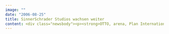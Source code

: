 ```yaml
---
image: ""
date: "2006-08-25"
title: SinnerSchrader Studios wachsen weiter
content: <div class="newsbody"><p><strong>OTTO, arena, Plan International –große Etat-Gewinne und ein ständig zunehmendes Bestandskundengeschäft lassen das Team der SinnerSchrader Studios weiter wachsen. Gleich vier neue Mitarbeiter, die das Profil der Studios entscheidend mitprägen werden, unterstützen künftig die Bereiche Kreation und Beratung. Monika Oeschger (Creative Director Design) übernimmt die Leitung des Designs. Angelika Ballosch, Sandy Mertmann und Matthias Wagener verstärken als Senior Account Manager den Bereich Beratung.</strong></p><p><strong>Monika Oeschger</strong><br/>Die letzten fünf Jahre hat Monika Oeschger Teams bei Elephant Seven geleitet. Als Art Director betreute sie beispielsweise Etats von Montblanc, Mustang, Audi und Storck. Zuvor sammelte die mehrfache ADC-Gewinnerin fünf Jahre lang Erfahrung als Art Director beim Musiksender VIVA/VIVA ZWEI. Hier gehörte die Entwicklung des On-Air-Designs zu ihren primären Aufgaben. Die besonderen Schwerpunkte von Monika Oeschger liegen in den Bereichen Animation und hochwertige Markenkommunikation.</p><p><strong>Matthias Wagener</strong><br/>Matthias Wagener ist einer der drei Neuzugänge im Bereich Beratung bei den SinnerSchrader Studios. Zuletzt unterstützte der 38-Jährige als Senior Project Manager die Beratung bei Elephant Seven und wechselte danach als Senior Account Manager zu FCBi. Zu den Etats, die der diplomierte Kommunikationswirt betreute, gehören Marken wie Motorola, Tchibo, Audi und Allianz. Für Großkunden baute Matthias Wagener zudem komplette Online-Teams auf, um eine optimale Realisierung von Projekten zu gewährleisten. Bei den SinnerSchrader Studios verantwortet er als Senior Account Manager den gesamten Kundenbereich Telekommunikation.</p><p><strong>Sandy Mertmann</strong><br/>Die SinnerSchrader Studios erhalten im Bereich des Senior Account Managements ab sofort Verstärkung durch Sandy Mertmann. Die 32-Jährige arbeitete nach dem Abschluss ihres MBA-Studiums als Senior Account Manager in renommierten Großagenturen, darunter Kabel New Media, BBDO Interone, Proximity und Tribal DDB. Das Spektrum der Etats, für die die Betriebswirtin verantwortlich war, reicht von Volkswagen über E.ON bis zu BMW. Sandy Mertmann betreut bei den SinnerSchrader Studios zukünftig u. a. den Etat des neuen Bundesliga-Kanals arena.</p><p><strong>Angelika Ballosch</strong><br/>Künftig wird Angelika Ballosch den SinnerSchrader Studios als Senior Account Manager zur Seite stehen. Nach ihrem Studium unterstützte die diplomierte Betriebswirtin sechs Jahre lang den Bereich Beratung bei Rapp Collins Hamburg als Senior Account Manager. Hier verantwortete die Spezialistin für Tourismus-Management die Europa-Etats von Sony und Adobe und war für die Kommunikationsmaßnahmen von Air France in Deutschland zuständig. Angelika Ballosch wird mit ihrer Dialogmarketing-Kompetenz die kommunikative Ausrichtung der Studios weiter schärfen.</p><p>Die SinnerSchrader Studios beschäftigen aktuell 49 Mitarbeiter an den Standorten Hamburg und Frankfurt.</p></div>
---
```

